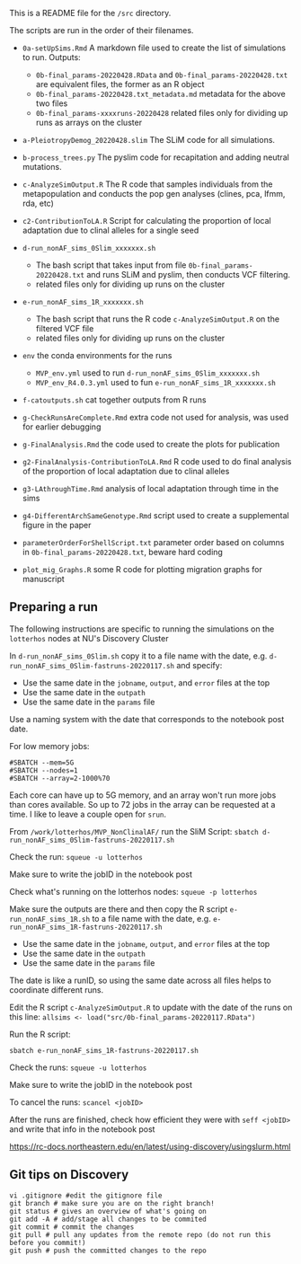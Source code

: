 This is a README file for the `/src` directory.

The scripts are run in the order of their filenames.

* `0a-setUpSims.Rmd` A markdown file used to create the list of simulations to run. Outputs:
	* `0b-final_params-20220428.RData` and `0b-final_params-20220428.txt` are equivalent files, the former as an R object
	* `0b-final_params-20220428.txt_metadata.md` metadata for the above two files
	* `0b-final_params-xxxxruns-20220428` related files only for dividing up runs as arrays on the cluster

* `a-PleiotropyDemog_20220428.slim` The SLiM code for all simulations.
* `b-process_trees.py` The pyslim code for recapitation and adding neutral mutations.
* `c-AnalyzeSimOutput.R` The R code that samples individuals from the metapopulation and conducts the pop gen analyses (clines, pca, lfmm, rda, etc)
* `c2-ContributionToLA.R` Script for calculating the proportion of local adaptation due to clinal alleles for a single seed
* `d-run_nonAF_sims_0Slim_xxxxxxx.sh` 
	* The bash script that takes input from file `0b-final_params-20220428.txt` and runs SLiM and pyslim, then conducts VCF filtering.
	* related files only for dividing up runs on the cluster
* `e-run_nonAF_sims_1R_xxxxxxx.sh` 
	* The bash script that runs the R code `c-AnalyzeSimOutput.R` on the filtered VCF file
	* related files only for dividing up runs on the cluster

* `env` the conda environments for the runs
	* `MVP_env.yml` used to run `d-run_nonAF_sims_0Slim_xxxxxxx.sh` 
	* `MVP_env_R4.0.3.yml` used to fun `e-run_nonAF_sims_1R_xxxxxxx.sh` 

* `f-catoutputs.sh` cat together outputs from R runs
* `g-CheckRunsAreComplete.Rmd` extra code not used for analysis, was used for earlier debugging
* `g-FinalAnalysis.Rmd` the code used to create the plots for publication
* `g2-FinalAnalysis-ContributionToLA.Rmd` R code used to do final analysis of the proportion of local adaptation due to clinal alleles
* `g3-LAthroughTime.Rmd` analysis of local adaptation through time in the sims
* `g4-DifferentArchSameGenotype.Rmd` script used to create a supplemental figure in the paper
* `parameterOrderForShellScript.txt` parameter order based on columns in `0b-final_params-20220428.txt`, beware hard coding
* `plot_mig_Graphs.R` some R code for plotting migration graphs for manuscript



## Preparing a run

The following instructions are specific to running the simulations on the `lotterhos` nodes at NU's Discovery Cluster

In `d-run_nonAF_sims_0Slim.sh` copy it to a file name with the date, e.g. `d-run_nonAF_sims_0Slim-fastruns-20220117.sh` and specify:
* Use the same date in the `jobname`, `output`, and `error` files at the top
* Use the same date in the `outpath` 
* Use the same date in the `params` file 


Use a naming system with the date that corresponds to the notebook post date.

For low memory jobs:
```
#SBATCH --mem=5G
#SBATCH --nodes=1
#SBATCH --array=2-1000%70
```
Each core can have up to 5G memory, and an array won't run more jobs than cores available. 
So up to 72 jobs in the array can be requested at a time. I like to leave a couple open for `srun`.

From `/work/lotterhos/MVP_NonClinalAF/` run the SliM Script: `sbatch d-run_nonAF_sims_0Slim-fastruns-20220117.sh`

Check the run: `squeue -u lotterhos`

Make sure to write the jobID in the notebook post

Check what's running on the lotterhos nodes: `squeue -p lotterhos`

Make sure the outputs are there and then copy the R script `e-run_nonAF_sims_1R.sh` to a file name with the date, e.g. `e-run_nonAF_sims_1R-fastruns-20220117.sh` 
* Use the same date in the `jobname`, `output`, and `error` files at the top
* Use the same date in the `outpath` 
* Use the same date in the `params` file 

The date is like a runID, so using the same date across all files helps to coordinate different runs.

Edit the R script `c-AnalyzeSimOutput.R` to update with the date of the runs on this line:
`allsims <- load("src/0b-final_params-20220117.RData")`

Run the R script:

`sbatch e-run_nonAF_sims_1R-fastruns-20220117.sh`

Check the runs: `squeue -u lotterhos`

Make sure to write the jobID in the notebook post

To cancel the runs: `scancel <jobID>`

After the runs are finished, check how efficient they were with `seff <jobID>` and write that info in the notebook post

https://rc-docs.northeastern.edu/en/latest/using-discovery/usingslurm.html

## Git tips on Discovery

```
vi .gitignore #edit the gitignore file
git branch # make sure you are on the right branch!
git status # gives an overview of what's going on
git add -A # add/stage all changes to be commited
git commit # commit the changes
git pull # pull any updates from the remote repo (do not run this before you commit!)
git push # push the committed changes to the repo
```
